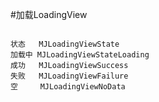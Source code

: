 #加载LoadingView

```

状态   MJLoadingViewState
加载中 MJLoadingViewStateLoading
成功   MJLoadingViewSuccess
失败   MJLoadingViewFailure
空     MJLoadingViewNoData

```
